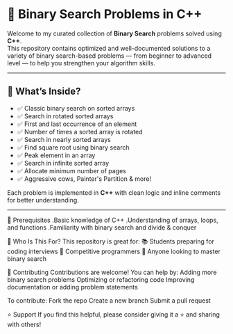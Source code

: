 # 📘 Binary Search Problems in C++

Welcome to my curated collection of **Binary Search** problems solved using **C++**.  
This repository contains optimized and well-documented solutions to a variety of binary search-based problems — from beginner to advanced level — to help you strengthen your algorithm skills.

---

## 📌 What’s Inside?

- ✅ Classic binary search on sorted arrays  
- ✅ Search in rotated sorted arrays  
- ✅ First and last occurrence of an element  
- ✅ Number of times a sorted array is rotated  
- ✅ Search in nearly sorted arrays  
- ✅ Find square root using binary search  
- ✅ Peak element in an array  
- ✅ Search in infinite sorted array  
- ✅ Allocate minimum number of pages  
- ✅ Aggressive cows, Painter's Partition & more!

Each problem is implemented in **C++** with clean logic and inline comments for better understanding.

---
🧠 Prerequisites
.Basic knowledge of C++
.Understanding of arrays, loops, and functions
.Familiarity with binary search and divide & conquer

🎯 Who Is This For?
This repository is great for:
📚 Students preparing for coding interviews
🧠 Competitive programmers
🔁 Anyone looking to master binary search

🤝 Contributing
Contributions are welcome!
You can help by:
Adding more binary search problems
Optimizing or refactoring code
Improving documentation or adding problem statements

To contribute:
Fork the repo
Create a new branch
Submit a pull request

⭐ Support
If you find this helpful, please consider giving it a ⭐ and sharing with others!





